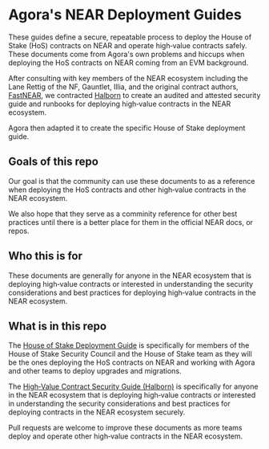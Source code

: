 # Agora's NEAR Deployment Guides

These guides define a secure, repeatable process to deploy the House of Stake (HoS) contracts on NEAR and operate high‑value contracts safely. These documents come from Agora's own problems and hiccups when deploying the HoS contracts on NEAR coming from an EVM background.

After consulting with key members of the NEAR ecosystem including the Lane Rettig of the NF, Gauntlet, Illia, and the original contract authors, [FastNEAR](https://fastnear.com/), we contracted [Halborn](https://www.halborn.com/) to create an audited and attested security guide and runbooks for deploying high‑value contracts in the NEAR ecosystem.

Agora then adapted it to create the specific House of Stake deployment guide.

## Goals of this repo

Our goal is that the community can use these documents to as a reference when deploying the HoS contracts and other high‑value contracts in the NEAR ecosystem.

We also hope that they serve as a comminity reference for other best practices until there is a better place for them in the official NEAR docs, or repos. 

## Who this is for

These documents are generally for anyone in the NEAR ecosystem that is deploying high‑value contracts or interested in understanding the security considerations and best practices for deploying high‑value contracts in the NEAR ecosystem.

## What is in this repo

The [House of Stake Deployment Guide](./agora-house-of-stake-deployment-guide.md) is specifically for members of the House of Stake Security Council and the House of Stake team as they will be the ones deploying the HoS contracts on NEAR and working with Agora and other teams to deploy upgrades and migrations.

The [High‑Value Contract Security Guide (Halborn)](./halborn-high-value-contract-security-guide.md) is specifically for anyone in the NEAR ecosystem that is deploying high‑value contracts or interested in understanding the security considerations and best practices for deploying contracts in the NEAR ecosystem securely.

Pull requests are welcome to improve these documents as more teams deploy and operate other high‑value contracts in the NEAR ecosystem.
